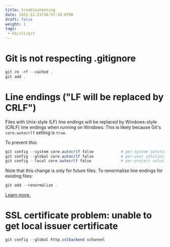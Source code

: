 ```yaml
---
title: troubleshooting
date: 2021-12-21T16:57:18-0700
draft: false
weight: 1
tags:
 - kb/cli/git
---
```


# Git is not respecting .gitignore
```powershell
git rm -rf --cached .
git add .
```

# Line endings ("LF will be replaced by CRLF")
Files with Unix-style (LF) line endings will be replaced by Windows-style (CRLF) line endings when running on Windows. This is likely because Git's `core.autocrlf` setting is `true`.

To prevent this:
```powershell
git config --system core.autocrlf false            # per-system solution
git config --global core.autocrlf false            # per-user solution
git config --local core.autocrlf false             # per-project solution
```

Note that this change is only for future files. To renormalize line endings for existing files:
```powershell
git add --renormalize .
```

[Learn more.](https://stackoverflow.com/questions/1967370/git-replacing-lf-with-crlf#:~:text=These%20messages%20are%20due%20to%20an%20incorrect%20default%20value%20of%20core.autocrlf%20on%20Windows.)

# SSL certificate problem: unable to get local issuer certificate
```powershell
git config --global http.sslbackend schannel
```
